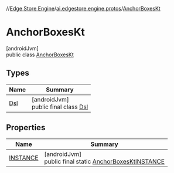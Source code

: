 //[Edge Store Engine](../../../index.md)/[ai.edgestore.engine.protos](../index.md)/[AnchorBoxesKt](index.md)

# AnchorBoxesKt

[androidJvm]\
public class [AnchorBoxesKt](index.md)

## Types

| Name | Summary |
|---|---|
| [Dsl](-dsl/index.md) | [androidJvm]<br>public final class [Dsl](-dsl/index.md) |

## Properties

| Name | Summary |
|---|---|
| [INSTANCE](index.md#-1420765858%2FProperties%2F-89531115) | [androidJvm]<br>public final static [AnchorBoxesKt](index.md)[INSTANCE](index.md#-1420765858%2FProperties%2F-89531115) |
